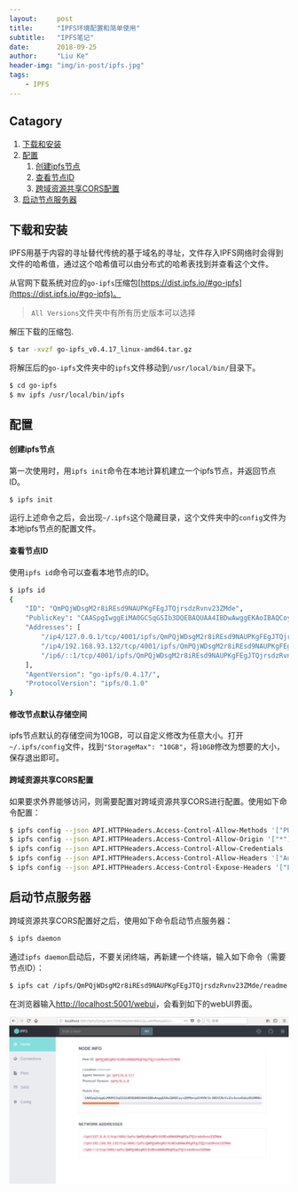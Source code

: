 ```yaml
---
layout:     post
title:      "IPFS环境配置和简单使用"
subtitle:   "IPFS笔记"
date:       2018-09-25
author:     "Liu Ke"
header-img: "img/in-post/ipfs.jpg"
tags:
    - IPFS
---
```




## Catagory

1. [下载和安装](#下载和安装)
2. [配置](#配置)
	1. [创建ipfs节点](#创建ipfs节点)
	2. [查看节点ID](#查看节点ID)
	3. [跨域资源共享CORS配置](#跨域资源共享CORS配置)
3. [启动节点服务器](#启动节点服务器)

## 下载和安装

IPFS用基于内容的寻址替代传统的基于域名的寻址，文件存入IPFS网络时会得到文件的哈希值，通过这个哈希值可以由分布式的哈希表找到并查看这个文件。

从官网下载系统对应的`go-ipfs`压缩包[https://dist.ipfs.io/#go-ipfs](https://dist.ipfs.io/#go-ipfs)。

> `All Versions`文件夹中有所有历史版本可以选择

解压下载的压缩包.

```sh
$ tar -xvzf go-ipfs_v0.4.17_linux-amd64.tar.gz
```
将解压后的`go-ipfs`文件夹中的`ipfs`文件移动到`/usr/local/bin/`目录下。

```sh
$ cd go-ipfs
$ mv ipfs /usr/local/bin/ipfs
```  

## 配置

#### 创建ipfs节点

第一次使用时，用`ipfs init`命令在本地计算机建立一个ipfs节点，并返回节点ID。

```sh
$ ipfs init
```

运行上述命令之后，会出现`~/.ipfs`这个隐藏目录，这个文件夹中的`config`文件为本地ipfs节点的配置文件。

#### 查看节点ID

使用`ipfs id`命令可以查看本地节点的ID。

```sh
$ ipfs id
{
	"ID": "QmPQjWDsgM2r8iREsd9NAUPKgFEgJTQjrsdzRvnv23ZMde",
	"PublicKey": "CAASpgIwggEiMA0GCSqGSIb3DQEBAQUAA4IBDwAwggEKAoIBAQCoyvZ5M5mvpEX4VN/br3BGVCNxVs1h+5oxwOeby8kU0N8nUQ9n2CVOypsoXX7b6F0eyDY8tAIxtJQ+rQyC/4AYSAyN685ZCBxD7B+Bx7Qt53R/ZIEa3Qd4Gdg9EAeSCvB+G+bdnrNp48uJHMG3Z525tJUTYprid864SWbYGrlY9MLYTGfr2N2nBrP14f6t2rUGldmOANGFh/Ythx1MhJ6bnTAFk8Ke1LVhHIrLtnN+o/50Vn0GKwGHPRc6P1/n0+OQq/yHZs7+em7l3fCqBqfvQyAPNLOhE1BaUy/eJYnNB1Ia28LEXu7RveOTS0mCeuA3tj/g+1hEuqRBvvh4TV3FAgMBAAE=",
	"Addresses": [
		"/ip4/127.0.0.1/tcp/4001/ipfs/QmPQjWDsgM2r8iREsd9NAUPKgFEgJTQjrsdzRvnv23ZMde",
		"/ip4/192.168.93.132/tcp/4001/ipfs/QmPQjWDsgM2r8iREsd9NAUPKgFEgJTQjrsdzRvnv23ZMde",
		"/ip6/::1/tcp/4001/ipfs/QmPQjWDsgM2r8iREsd9NAUPKgFEgJTQjrsdzRvnv23ZMde"
	],
	"AgentVersion": "go-ipfs/0.4.17/",
	"ProtocolVersion": "ipfs/0.1.0"
}
```

#### 修改节点默认存储空间

ipfs节点默认的存储空间为10GB，可以自定义修改为任意大小。打开`~/.ipfs/config`文件，找到`"StorageMax": "10GB"`，将`10GB`修改为想要的大小，保存退出即可。

#### 跨域资源共享CORS配置

如果要求外界能够访问，则需要配置对跨域资源共享CORS进行配置。使用如下命令配置：

```sh
$ ipfs config --json API.HTTPHeaders.Access-Control-Allow-Methods '["PUT","GET", "POST", "OPTIONS"]'
$ ipfs config --json API.HTTPHeaders.Access-Control-Allow-Origin '["*"]'
$ ipfs config --json API.HTTPHeaders.Access-Control-Allow-Credentials '["true"]'
$ ipfs config --json API.HTTPHeaders.Access-Control-Allow-Headers '["Authorization"]'
$ ipfs config --json API.HTTPHeaders.Access-Control-Expose-Headers '["Location"]'
```

## 启动节点服务器

跨域资源共享CORS配置好之后，使用如下命令启动节点服务器：

```sh
$ ipfs daemon
```
通过`ipfs daemon`启动后，不要关闭终端，再新建一个终端，输入如下命令（需要节点ID）：

```sh
$ ipfs cat /ipfs/QmPQjWDsgM2r8iREsd9NAUPKgFEgJTQjrsdzRvnv23ZMde/readme

```

在浏览器输入[http://localhost:5001/webui](http://localhost:5001/webui)，会看到如下的webUI界面。

![](https://raw.githubusercontent.com/dugu0808/dugu0808.github.io/master/img/in-post/180925/ipfs_locahost.png)

## 



